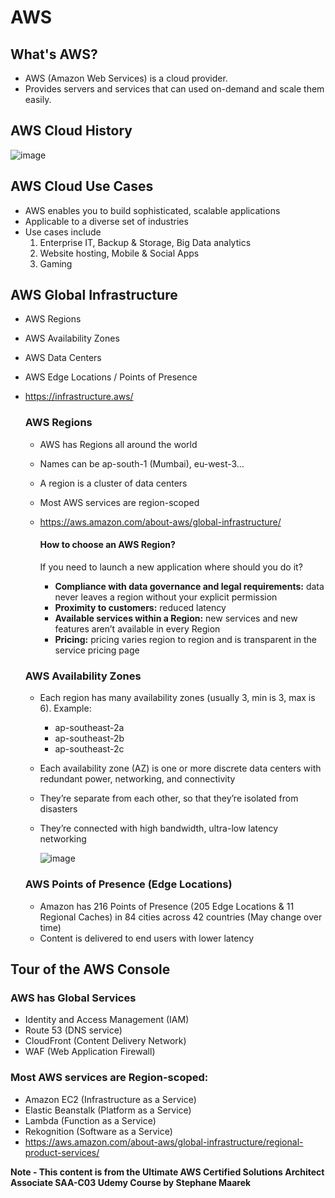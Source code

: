 # AWS

## What's AWS?

- AWS (Amazon Web Services) is a cloud provider.
- Provides servers and services that can used on-demand and scale them easily.

## AWS Cloud History

![image](https://user-images.githubusercontent.com/73632896/223426431-de5bc3e6-4fd6-405a-9860-96c2b2bf8fb2.png)

## AWS Cloud Use Cases

- AWS enables you to build sophisticated, scalable applications
- Applicable to a diverse set of industries
- Use cases include
    1. Enterprise IT, Backup & Storage, Big Data analytics
    2. Website hosting, Mobile & Social Apps
    3. Gaming

## AWS Global Infrastructure

- AWS Regions
- AWS Availability Zones 
- AWS Data Centers
- AWS Edge Locations / Points of Presence
- https://infrastructure.aws/

    ### AWS Regions

    - AWS has Regions all around the world
    - Names can be ap-south-1 (Mumbai), eu-west-3…
    - A region is a cluster of data centers
    - Most AWS services are region-scoped
    - https://aws.amazon.com/about-aws/global-infrastructure/

        ####  How to choose an AWS Region?
        If you need to launch a new application where should you do it?

        - **Compliance with data governance and legal requirements:** data never leaves a region without your explicit permission
        - **Proximity to customers:** reduced latency
        - **Available services within a Region:** new services and new features aren’t available in every Region
        - **Pricing:** pricing varies region to region and is transparent in the service pricing page

    ### AWS Availability Zones

    - Each region has many availability zones (usually 3, min is 3, max is 6). Example:
        - ap-southeast-2a
        - ap-southeast-2b
        - ap-southeast-2c
    - Each availability zone (AZ) is one or more discrete data centers with redundant power, networking, and connectivity
    - They’re separate from each other, so that they’re isolated from disasters
    - They’re connected with high bandwidth, ultra-low latency networking

        ![image](https://user-images.githubusercontent.com/73632896/223431631-96cd47bc-73fa-44d9-b1e0-8f396f7a905f.png)

    ### AWS Points of Presence (Edge Locations)

    - Amazon has 216 Points of Presence (205 Edge Locations & 11 Regional Caches) in 84 cities across 42 countries (May change over time)
    - Content is delivered to end users with lower latency


## Tour of the AWS Console

### AWS has Global Services

- Identity and Access Management (IAM)
- Route 53 (DNS service)
- CloudFront (Content Delivery Network)
- WAF (Web Application Firewall)

###  Most AWS services are Region-scoped:

- Amazon EC2 (Infrastructure as a Service)
- Elastic Beanstalk (Platform as a Service)
- Lambda (Function as a Service)
- Rekognition (Software as a Service)
- https://aws.amazon.com/about-aws/global-infrastructure/regional-product-services/

**Note - This content is from the Ultimate AWS Certified Solutions Architect Associate SAA-C03 Udemy Course by Stephane Maarek**
